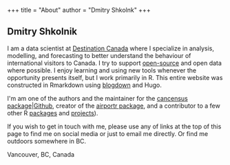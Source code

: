 +++
title = "About"
author = "Dmitry Shkolnk"
+++

## Dmitry Shkolnik

I am a data scientist at [Destination Canada](https://www.destinationcanada.com/en) where I specialize in analysis,  modelling, and forecasting to better understand the behaviour of international visitors to Canada. I try to support [open-source](https://github.com/dshkol) and open data where possible. I enjoy learning and using new tools whenever the opportunity presents itself, but I work primarily in R. This entire website was constructed in Rmarkdown using [blogdown](https://bookdown.org/yihui/blogdown/) and Hugo. 

I'm am one of the authors and the maintainer for the [cancensus package](https://mountainmath.github.io/cancensus/index.html)|[Github](https://github.com/mountainMath/cancensus), creator of the [airportr package](https://github.com/dshkol/airportr), and a contributor to a few other R [packages](https://github.com/mountainMath/cansim) and [projects](https://twitter.com/EveryCityCanada)). 

If you wish to get in touch with me, please use any of links at the top of this page to find me on social media or just to email me directly. Or find me outdoors somewhere in BC. 

Vancouver, BC, Canada
